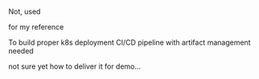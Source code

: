 Not, used

for my reference

To build proper k8s deployment CI/CD pipeline with artifact management needed

not sure yet how to deliver it for demo...
